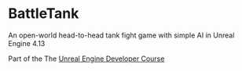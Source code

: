 # BattleTank
An open-world head-to-head tank fight game with simple AI in Unreal Engine 4.13

Part of the The [Unreal Engine Developer Course](https://www.udemy.com/unrealcourse)
